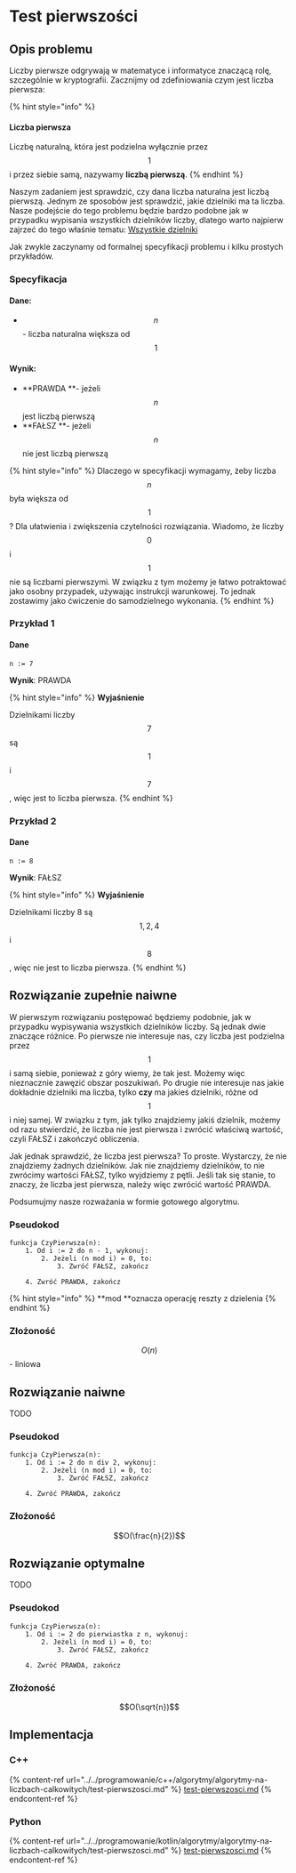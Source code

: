 # Test pierwszości

## Opis problemu

Liczby pierwsze odgrywają w matematyce i informatyce znaczącą rolę, szczególnie w kryptografii. Zacznijmy od zdefiniowania czym jest liczba pierwsza:

{% hint style="info" %}
#### Liczba pierwsza

Liczbę naturalną, która jest podzielna wyłącznie przez $$1$$ i przez siebie samą, nazywamy **liczbą pierwszą**.
{% endhint %}

Naszym zadaniem jest sprawdzić, czy dana liczba naturalna jest liczbą pierwszą. Jednym ze sposobów jest sprawdzić, jakie dzielniki ma ta liczba. Nasze podejście do tego problemu będzie bardzo podobne jak w przypadku wypisania wszystkich dzielników liczby, dlatego warto najpierw zajrzeć do tego właśnie tematu: [Wszystkie dzielniki](wszystkie-dzielniki.md)

Jak zwykle zaczynamy od formalnej specyfikacji problemu i kilku prostych przykładów.

### Specyfikacja

#### Dane:

* $$n$$ - liczba naturalna większa od $$1$$ 

#### Wynik:

* **PRAWDA **- jeżeli $$n$$ jest liczbą pierwszą
* **FAŁSZ **- jeżeli $$n$$ nie jest liczbą pierwszą

{% hint style="info" %}
Dlaczego w specyfikacji wymagamy, żeby liczba $$n$$ była większa od $$1$$? Dla ułatwienia i zwiększenia czytelności rozwiązania. Wiadomo, że liczby $$0$$ i $$1$$ nie są liczbami pierwszymi. W związku z tym możemy je łatwo potraktować jako osobny przypadek, używając instrukcji warunkowej. To jednak zostawimy jako ćwiczenie do samodzielnego wykonania.
{% endhint %}

### Przykład 1

#### Dane

```
n := 7
```

**Wynik**: PRAWDA

{% hint style="info" %}
**Wyjaśnienie**

Dzielnikami liczby $$7$$ są $$1$$ i $$7$$, więc jest to liczba pierwsza.
{% endhint %}

### Przykład 2

#### Dane

```
n := 8
```

**Wynik**: FAŁSZ

{% hint style="info" %}
**Wyjaśnienie**

Dzielnikami liczby 8 są $$1,2,4$$ i $$8$$, więc nie jest to liczba pierwsza.
{% endhint %}

## Rozwiązanie zupełnie naiwne

W pierwszym rozwiązaniu postępować będziemy podobnie, jak w przypadku wypisywania wszystkich dzielników liczby. Są jednak dwie znaczące różnice. Po pierwsze nie interesuje nas, czy liczba jest podzielna przez $$1$$ i samą siebie, ponieważ z góry wiemy, że tak jest. Możemy więc nieznacznie zawęzić obszar poszukiwań. Po drugie nie interesuje nas jakie dokładnie dzielniki ma liczba, tylko **czy** ma jakieś dzielniki, różne od $$1$$ i niej samej. W związku z tym, jak tylko znajdziemy jakiś dzielnik, możemy od razu stwierdzić, że liczba nie jest pierwsza i zwrócić właściwą wartość, czyli FAŁSZ i zakończyć obliczenia.

Jak jednak sprawdzić, że liczba jest pierwsza? To proste. Wystarczy, że nie znajdziemy żadnych dzielników. Jak nie znajdziemy dzielników, to nie zwrócimy wartości FAŁSZ, tylko wyjdziemy z pętli. Jeśli tak się stanie, to znaczy, że liczba jest pierwsza, należy więc zwrócić wartość PRAWDA.

Podsumujmy nasze rozważania w formie gotowego algorytmu.

### Pseudokod

```
funkcja CzyPierwsza(n):
    1. Od i := 2 do n - 1, wykonuj:
        2. Jeżeli (n mod i) = 0, to:
            3. Zwróć FAŁSZ, zakończ
        
    4. Zwróć PRAWDA, zakończ
```

{% hint style="info" %}
**mod **oznacza operację reszty z dzielenia
{% endhint %}

### Złożoność

$$O(n)$$ - liniowa

## Rozwiązanie  naiwne

TODO

### Pseudokod

```
funkcja CzyPierwsza(n):
    1. Od i := 2 do n div 2, wykonuj:
        2. Jeżeli (n mod i) = 0, to:
            3. Zwróć FAŁSZ, zakończ
        
    4. Zwróć PRAWDA, zakończ
```

### Złożoność

$$O(\frac{n}{2})$$ 

## Rozwiązanie optymalne

TODO

### Pseudokod

```
funkcja CzyPierwsza(n):
    1. Od i := 2 do pierwiastka z n, wykonuj:
        2. Jeżeli (n mod i) = 0, to:
            3. Zwróć FAŁSZ, zakończ
        
    4. Zwróć PRAWDA, zakończ
```

### Złożoność

$$O(\sqrt{n})$$ 

## Implementacja

### C++

{% content-ref url="../../programowanie/c++/algorytmy/algorytmy-na-liczbach-calkowitych/test-pierwszosci.md" %}
[test-pierwszosci.md](../../programowanie/c++/algorytmy/algorytmy-na-liczbach-calkowitych/test-pierwszosci.md)
{% endcontent-ref %}

### Python

{% content-ref url="../../programowanie/kotlin/algorytmy/algorytmy-na-liczbach-calkowitych/test-pierwszosci.md" %}
[test-pierwszosci.md](../../programowanie/kotlin/algorytmy/algorytmy-na-liczbach-calkowitych/test-pierwszosci.md)
{% endcontent-ref %}
